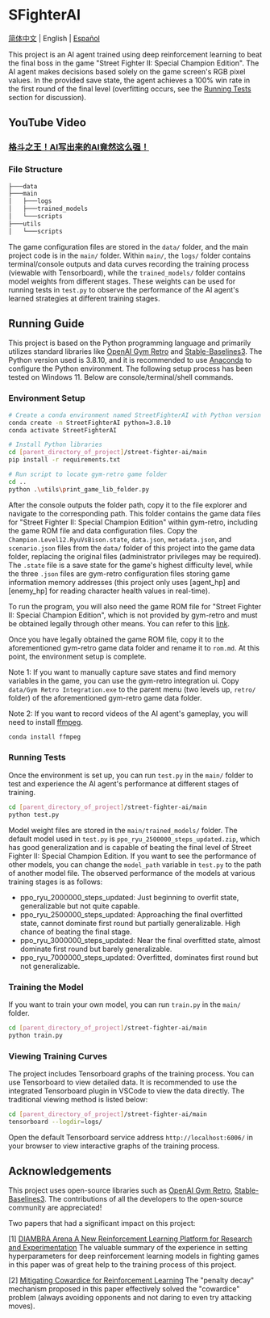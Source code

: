 # SFighterAI

[简体中文](README_CN.md) | English | [Español](README_ES.md)

This project is an AI agent trained using deep reinforcement learning to beat the final boss in the game "Street Fighter II: Special Champion Edition". The AI agent makes decisions based solely on the game screen's RGB pixel values. In the provided save state, the agent achieves a 100% win rate in the first round of the final level (overfitting occurs, see the [Running Tests](#running-tests) section for discussion).

## YouTube Video
### [格斗之王！AI写出来的AI竟然这么强！](https://youtu.be/B7bYZ5ZFbl0)

### File Structure

```bash
├───data
├───main
│   ├───logs
│   ├───trained_models
│   └───scripts
├───utils
│   └───scripts
```

The game configuration files are stored in the `data/` folder, and the main project code is in the `main/` folder. Within `main/`, the `logs/` folder contains terminal/console outputs and data curves recording the training process (viewable with Tensorboard), while the `trained_models/` folder contains model weights from different stages. These weights can be used for running tests in `test.py` to observe the performance of the AI agent's learned strategies at different training stages.

## Running Guide

This project is based on the Python programming language and primarily utilizes standard libraries like [OpenAI Gym Retro](https://retro.readthedocs.io/en/latest/getting_started.html) and [Stable-Baselines3](https://stable-baselines3.readthedocs.io/en/master/). The Python version used is 3.8.10, and it is recommended to use [Anaconda](https://www.anaconda.com) to configure the Python environment. The following setup process has been tested on Windows 11. Below are console/terminal/shell commands.

### Environment Setup

```bash
# Create a conda environment named StreetFighterAI with Python version 3.8.10
conda create -n StreetFighterAI python=3.8.10
conda activate StreetFighterAI

# Install Python libraries
cd [parent_directory_of_project]/street-fighter-ai/main
pip install -r requirements.txt

# Run script to locate gym-retro game folder
cd ..
python .\utils\print_game_lib_folder.py
```

After the console outputs the folder path, copy it to the file explorer and navigate to the corresponding path. This folder contains the game data files for "Street Fighter II: Special Champion Edition" within gym-retro, including the game ROM file and data configuration files. Copy the `Champion.Level12.RyuVsBison.state`, `data.json`, `metadata.json`, and `scenario.json` files from the `data/` folder of this project into the game data folder, replacing the original files (administrator privileges may be required). The `.state` file is a save state for the game's highest difficulty level, while the three `.json` files are gym-retro configuration files storing game information memory addresses (this project only uses [agent_hp] and [enemy_hp] for reading character health values in real-time).

To run the program, you will also need the game ROM file for "Street Fighter II: Special Champion Edition", which is not provided by gym-retro and must be obtained legally through other means. You can refer to this [link](https://wowroms.com/en/roms/sega-genesis-megadrive/street-fighter-ii-special-champion-edition-europe/26496.html).

Once you have legally obtained the game ROM file, copy it to the aforementioned gym-retro game data folder and rename it to `rom.md`. At this point, the environment setup is complete.

Note 1: If you want to manually capture save states and find memory variables in the game, you can use the gym-retro integration ui. Copy `data/Gym Retro Integration.exe` to the parent menu (two levels up, `retro/` folder) of the aforementioned gym-retro game data folder.

Note 2: If you want to record videos of the AI agent's gameplay, you will need to install [ffmpeg](https://ffmpeg.org/).

```bash
conda install ffmpeg
```

### <a name="running-tests"></a>Running Tests

Once the environment is set up, you can run `test.py` in the `main/` folder to test and experience the AI agent's performance at different stages of training.

```bash
cd [parent_directory_of_project]/street-fighter-ai/main
python test.py
```

Model weight files are stored in the `main/trained_models/` folder. The default model used in `test.py` is `ppo_ryu_2500000_steps_updated.zip`, which has good generalization and is capable of beating the final level of Street Fighter II: Special Champion Edition. If you want to see the performance of other models, you can change the `model_path` variable in `test.py` to the path of another model file. The observed performance of the models at various training stages is as follows:

* ppo_ryu_2000000_steps_updated: Just beginning to overfit state, generalizable but not quite capable.
* ppo_ryu_2500000_steps_updated: Approaching the final overfitted state, cannot dominate first round but partially generalizable. High chance of beating the final stage.
* ppo_ryu_3000000_steps_updated: Near the final overfitted state, almost dominate first round but barely generalizable.
* ppo_ryu_7000000_steps_updated: Overfitted, dominates first round but not generalizable. 

### Training the Model

If you want to train your own model, you can run `train.py` in the `main/` folder.

```bash
cd [parent_directory_of_project]/street-fighter-ai/main
python train.py
```

### Viewing Training Curves

The project includes Tensorboard graphs of the training process. You can use Tensorboard to view detailed data. It is recommended to use the integrated Tensorboard plugin in VSCode to view the data directly. The traditional viewing method is listed below:

```bash
cd [parent_directory_of_project]/street-fighter-ai/main
tensorboard --logdir=logs/
```

Open the default Tensorboard service address `http://localhost:6006/` in your browser to view interactive graphs of the training process.

## Acknowledgements
This project uses open-source libraries such as [OpenAI Gym Retro](https://retro.readthedocs.io/en/latest/getting_started.html), [Stable-Baselines3](https://stable-baselines3.readthedocs.io/en/master/). The contributions of all the developers to the open-source community are appreciated!

Two papers that had a significant impact on this project:

[1] [DIAMBRA Arena A New Reinforcement Learning Platform for Research and Experimentation](https://arxiv.org/abs/2210.10595)
The valuable summary of the experience in setting hyperparameters for deep reinforcement learning models in fighting games in this paper was of great help to the training process of this project.

[2] [Mitigating Cowardice for Reinforcement Learning](https://ieee-cog.org/2022/assets/papers/paper_111.pdf)
The "penalty decay" mechanism proposed in this paper effectively solved the "cowardice" problem (always avoiding opponents and not daring to even try attacking moves).